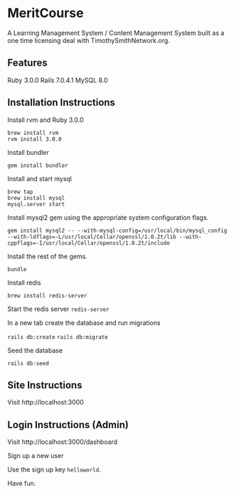 # MeritCourse

A Learning Management System / Content Management System built as a one time licensing deal with TimothySmithNetwork.org.

## Features

Ruby 3.0.0
Rails 7.0.4.1
MySQL 8.0

## Installation Instructions

Install rvm and Ruby 3.0.0

```
brew install rvm
rvm install 3.0.0
```

Install bundler

```
gem install bundler
```

Install and start mysql

```
brew tap
brew install mysql
mysql.server start
```

Install mysql2 gem using the appropriate system configuration flags.

`gem install mysql2 -- --with-mysql-config=/usr/local/bin/mysql_config --with-ldflags=-L/usr/local/Cellar/openssl/1.0.2t/lib --with-cppflags=-I/usr/local/Cellar/openssl/1.0.2t/include`


Install the rest of the gems.

`bundle`

Install redis

`brew install redis-server`

Start the redis server
`redis-server`

In a new tab create the database and run migrations

`rails db:create`
`rails db:migrate`

Seed the database

`rails db:seed`

## Site Instructions

Visit http://localhost:3000

## Login Instructions (Admin)

Visit http://localhost:3000/dashboard

Sign up a new user

Use the sign up key `helloworld`.

Have fun.
